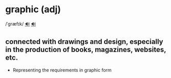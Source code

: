 # graphic (adj)

/ˈɡræfɪk/ [🔊](https://www.oxfordlearnersdictionaries.com/media/english/uk_pron/g/gra/graph/graphic__gb_1.mp3) [🔊](https://www.oxfordlearnersdictionaries.com/media/english/us_pron/g/gra/graph/graphic__us_1.mp3)

## connected with drawings and design, especially in the production of books, magazines, websites, etc.

- Representing the requirements in graphic form